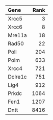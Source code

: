 | Gene    |   Rank |
|:--------|-------:|
| Xrcc5   |      3 |
| Xrcc6   |      8 |
| Mre11a  |     18 |
| Rad50   |     22 |
| Poll    |    204 |
| Polm    |    633 |
| Xrcc4   |    721 |
| Dclre1c |    751 |
| Lig4    |    912 |
| Prkdc   |   1064 |
| Fen1    |   1207 |
| Dntt    |   8416 |